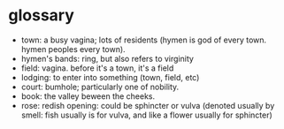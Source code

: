 # glossary

- town: a busy vagina; lots of residents (hymen is god of every town. hymen peoples every town).
- hymen's bands: ring, but also refers to virginity
- field: vagina. before it's a town, it's a field
- lodging: to enter into something (town, field, etc)
- court: bumhole; particularly one of nobility.
- book: the valley beween the cheeks.
- rose: redish opening: could be sphincter or vulva (denoted usually by smell: fish usually is for vulva, and like a flower usually for sphincter)
